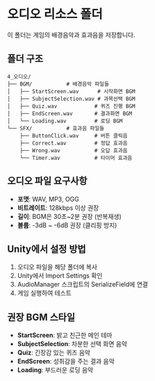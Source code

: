 # 오디오 리소스 폴더

이 폴더는 게임의 배경음악과 효과음을 저장합니다.

## 폴더 구조
```
4_오디오/
├── BGM/           # 배경음악 파일들
│   ├── StartScreen.wav      # 시작화면 BGM
│   ├── SubjectSelection.wav # 과목선택 BGM
│   ├── Quiz.wav            # 퀴즈 진행 BGM
│   ├── EndScreen.wav       # 결과화면 BGM
│   └── Loading.wav         # 로딩 BGM
└── SFX/           # 효과음 파일들
    ├── ButtonClick.wav     # 버튼 클릭음
    ├── Correct.wav         # 정답 효과음
    ├── Wrong.wav           # 오답 효과음
    └── Timer.wav           # 타이머 효과음
```

## 오디오 파일 요구사항
- **포맷**: WAV, MP3, OGG
- **비트레이트**: 128kbps 이상 권장
- **길이**: BGM은 30초~2분 권장 (반복재생)
- **볼륨**: -3dB ~ -6dB 권장 (클리핑 방지)

## Unity에서 설정 방법
1. 오디오 파일을 해당 폴더에 복사
2. Unity에서 Import Settings 확인
3. AudioManager 스크립트의 SerializeField에 연결
4. 게임 실행하여 테스트

## 권장 BGM 스타일
- **StartScreen**: 밝고 친근한 메인 테마
- **SubjectSelection**: 차분한 선택 화면 음악
- **Quiz**: 긴장감 있는 퀴즈 음악
- **EndScreen**: 성취감을 주는 결과 음악
- **Loading**: 부드러운 로딩 음악
